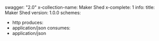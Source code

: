 swagger: "2.0"
x-collection-name: Maker Shed
x-complete: 1
info:
  title: Maker Shed
  version: 1.0.0
schemes:
- http
produces:
- application/json
consumes:
- application/json
